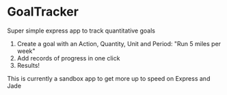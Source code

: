 GoalTracker
===========

Super simple express app to track quantitative goals

1. Create a goal with an Action, Quantity, Unit and Period: "Run 5 miles per week"
2. Add records of progress in one click
3. Results! 

This is currently a sandbox app to get more up to speed on Express and Jade